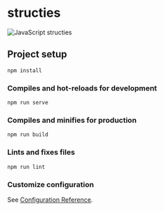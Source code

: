 # structies
![JavaScript structies](https://firebasestorage.googleapis.com/v0/b/structies.appspot.com/o/structies-logo.png?alt=media&token=14401c07-2ec3-4630-9e0d-ae70c80b4bae)

## Project setup
```
npm install
```

### Compiles and hot-reloads for development
```
npm run serve
```

### Compiles and minifies for production
```
npm run build
```

### Lints and fixes files
```
npm run lint
```

### Customize configuration
See [Configuration Reference](https://cli.vuejs.org/config/).
